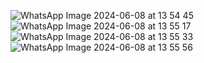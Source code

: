 ![WhatsApp Image 2024-06-08 at 13 54 45](https://github.com/NathanPinFer/Hero-Villain-Finder/assets/141348380/7da00c92-4589-45df-af5d-62bc28715aad)
![WhatsApp Image 2024-06-08 at 13 55 17](https://github.com/NathanPinFer/Hero-Villain-Finder/assets/141348380/cf501e06-0772-4c4f-8843-b8c0dcf2c892)
![WhatsApp Image 2024-06-08 at 13 55 33](https://github.com/NathanPinFer/Hero-Villain-Finder/assets/141348380/fbb48f93-2f00-4f54-991e-0c18b59269d3)
![WhatsApp Image 2024-06-08 at 13 55 56](https://github.com/NathanPinFer/Hero-Villain-Finder/assets/141348380/f317df86-79e6-476c-ab98-3218ea5151fc)
